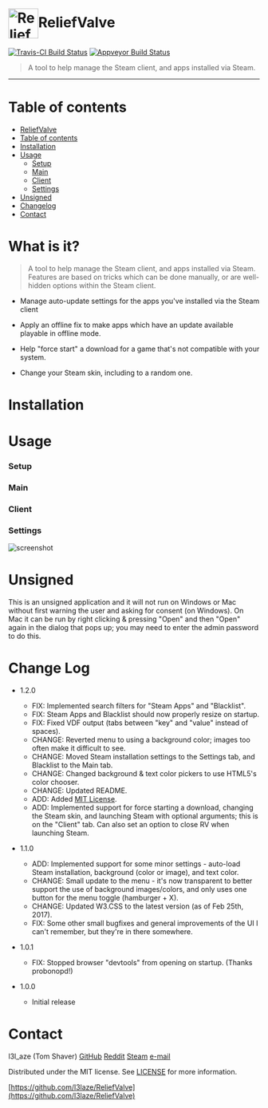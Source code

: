 

<img src="https://cloud.githubusercontent.com/assets/18404758/24127483/f846e6f0-0da2-11e7-9d27-ddcdafe026ff.png" width="60" align="center" alt="ReliefValve icon" href="ReliefValve" />ReliefValve
===========

[![Travis-CI Build Status](https://travis-ci.org/l3laze/testingelectron.svg?branch=master)](https://travis-ci.org/l3laze/testingelectron) [![Appveyor Build Status](https://ci.appveyor.com/api/projects/status/sqaop6q2o30cp0wo?svg=true)](https://ci.appveyor.com/project/l3laze/testingelectron)

> A tool to help manage the Steam client, and apps installed via Steam.

----

Table of contents
=================

  * [ReliefValve](#reliefvalve)
  * [Table of contents](#table-of-contents)
  * [Installation](#installation)
  * [Usage](#usage)
    * [Setup](#usage-setup)
    * [Main](#usage-main)
    * [Client](#usage-client)
    * [Settings](#usage-settings)
  * [Unsigned](#unsigned)
  * [Changelog](#changelog)
  * [Contact](#contact)

What is it?
===========

> A tool to help manage the Steam client, and apps installed via Steam. Features are based on tricks which can be done manually, or are well-hidden options within the Steam client.

   * Manage auto-update settings for the apps you've installed via the Steam client

   * Apply an offline fix to make apps which have an update available playable in offline mode.

   * Help "force start" a download for a game that's not compatible with your system.

   * Change your Steam skin, including to a random one.

Installation
============

Usage
=====

  ### Setup

  ### Main

  ### Client

  ### Settings

![screenshot](https://cloud.githubusercontent.com/assets/18404758/24128526/792a0a2a-0daa-11e7-9afd-62e9e8b92c6f.jpg)

Unsigned
========

  This is an unsigned application and it will not run on Windows or Mac
    without first warning the user and asking for consent (on Windows). On Mac
    it can be run by right clicking & pressing "Open" and then "Open" again in
    the dialog that pops up; you may need to enter the admin password to do this.

Change Log
==========

* 1.2.0
    * FIX: Implemented search filters for "Steam Apps" and "Blacklist".
    * FIX: Steam Apps and Blacklist should now properly resize on startup.
    * FIX: Fixed VDF output (tabs between "key" and "value" instead of spaces).
    * CHANGE: Reverted menu to using a background color; images too often make it difficult to see.
    * CHANGE: Moved Steam installation settings to the Settings tab, and Blacklist to the Main tab.
    * CHANGE: Changed background & text color pickers to use HTML5's color chooser.
    * CHANGE: Updated README.
    * ADD: Added [MIT License](https://github.com/l3laze/ReliefValve/blob/master/README.md).
    * ADD: Implemented support for force starting a download, changing the Steam skin, and launching Steam with optional arguments; this is on the "Client" tab. Can also set an option to close RV when launching Steam.

* 1.1.0
    * ADD: Implemented support for some minor settings - auto-load Steam installation, background (color or image), and text color.
    * CHANGE: Small update to the menu - it's now transparent to better support the use of background images/colors, and only uses one button for the menu toggle (hamburger + X).
    * CHANGE: Updated W3.CSS to the latest version (as of Feb 25th, 2017).
    * FIX: Some other small bugfixes and general improvements of the UI I can't remember, but they're in there somewhere.

* 1.0.1
    * FIX: Stopped browser "devtools" from opening on startup. (Thanks probonopd!)

* 1.0.0
    * Initial release

Contact
=======

l3l_aze (Tom Shaver)
[GitHub]([https://github.com/l3laze/) [Reddit](https://www.reddit.com/u/l3l_aze) [Steam](http://steamcommunity.com/id/l3l_aze/) [e-mail](mailto:l3l_aze@yahoo.com)

Distributed under the MIT license. See [LICENSE](https://github.com/l3laze/ReliefValve/blob/master/LICENSE.md) for more information.

[https://github.com/l3laze/ReliefValve](https://github.com/l3laze/ReliefValve)
